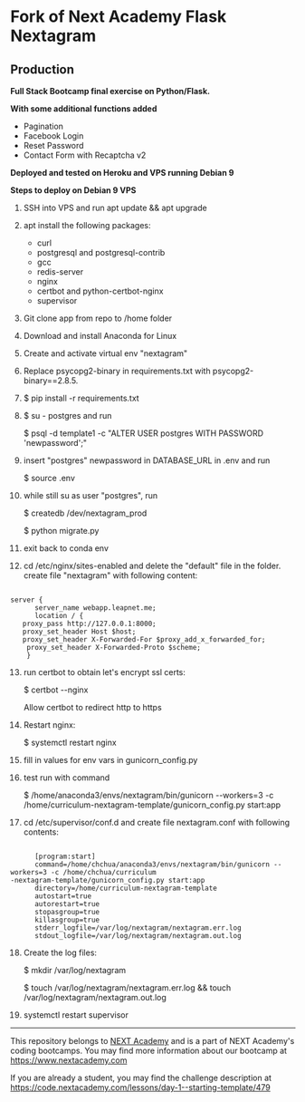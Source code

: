 # Fork of Next Academy Flask Nextagram


## Production

**Full Stack Bootcamp final exercise on Python/Flask.**

**With some additional functions added**

- Pagination
- Facebook Login
- Reset Password
- Contact Form with Recaptcha v2

**Deployed and tested on Heroku and VPS running Debian 9**

**Steps to deploy on Debian 9 VPS**

1. SSH into VPS and run apt update && apt upgrade

2. apt install the following packages:
   - curl
   - postgresql and postgresql-contrib
   - gcc
   - redis-server
   - nginx
   - certbot and python-certbot-nginx
   - supervisor

3. Git clone app from repo to /home folder

4. Download and install Anaconda for Linux

5. Create and activate virtual env "nextagram"

6. Replace psycopg2-binary in requirements.txt with psycopg2-binary==2.8.5. 

7. $ pip install -r requirements.txt

8. $ su - postgres and run 

   $ psql -d template1 -c "ALTER USER postgres WITH PASSWORD 'newpassword';"

9. insert "postgres" newpassword in DATABASE_URL in .env and run

   $ source .env

10. while still su as user "postgres", run

      $ createdb /dev/nextagram_prod

      $ python migrate.py 

11. exit back to conda env

12. cd /etc/nginx/sites-enabled and delete the "default" file in the folder. create file "nextagram" with following content:

<pre><code>   
server {
      server_name webapp.leapnet.me;
      location / {
   proxy_pass http://127.0.0.1:8000;
   proxy_set_header Host $host;
   proxy_set_header X-Forwarded-For $proxy_add_x_forwarded_for;
	proxy_set_header X-Forwarded-Proto $scheme;
    }
</code></pre>
13. run certbot to obtain let's encrypt ssl certs:

      $  certbot --nginx

      Allow certbot to redirect http to https

14. Restart nginx:

      $ systemctl restart nginx

15. fill in values for env vars in gunicorn_config.py

16. test run with command

    $ /home/anaconda3/envs/nextagram/bin/gunicorn --workers=3 -c /home/curriculum-nextagram-template/gunicorn_config.py start:app

17. cd /etc/supervisor/conf.d and create file nextagram.conf with following contents:
<pre><code>
      [program:start]
      command=/home/chchua/anaconda3/envs/nextagram/bin/gunicorn --workers=3 -c /home/chchua/curriculum
-nextagram-template/gunicorn_config.py start:app
      directory=/home/curriculum-nextagram-template
      autostart=true
      autorestart=true
      stopasgroup=true
      killasgroup=true
      stderr_logfile=/var/log/nextagram/nextagram.err.log
      stdout_logfile=/var/log/nextagram/nextagram.out.log
</code></pre>

18. Create the log files:

      $ mkdir /var/log/nextagram

      $ touch /var/log/nextagram/nextagram.err.log && touch /var/log/nextagram/nextagram.out.log


19. systemctl restart supervisor

---

This repository belongs to [NEXT Academy](https://www.nextacademy.com/?utm_source=github&utm_medium=student-challenge&utm_campaign=flask-nextagram) and is a part of NEXT Academy's coding bootcamps. You may find more information about our bootcamp at https://www.nextacademy.com

If you are already a student, you may find the challenge description at https://code.nextacademy.com/lessons/day-1--starting-template/479